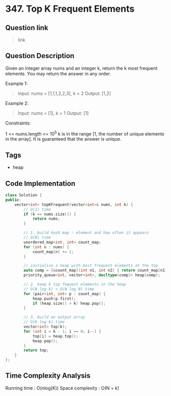 # 347. Top K Frequent Elements

## Question link
> link

## Question Description
Given an integer array nums and an integer k, return the k most frequent elements. You may return the answer in any order.

Example 1:

> Input: nums = [1,1,1,2,2,3], k = 2
> Output: [1,2]

Example 2:

> Input: nums = [1], k = 1
> Output: [1]


Constraints:

1 <= nums.length <= 10<sup>5</sup>
k is in the range [1, the number of unique elements in the array].
It is guaranteed that the answer is unique.

## Tags
- heap

## Code Implementation
```c++
class Solution {
public:
    vector<int> topKFrequent(vector<int>& nums, int k) {
        // O(1) time
        if (k == nums.size()) {
            return nums;
        }

        // 1. build hash map : element and how often it appears
        // O(N) time
        unordered_map<int, int> count_map;
        for (int n : nums) {
            count_map[n] += 1;
        }

        // initialise a heap with most frequent elements at the top
        auto comp = [&count_map](int n1, int n2) { return count_map[n1] > count_map[n2]; };
        priority_queue<int, vector<int>, decltype(comp)> heap(comp);

        // 2. keep k top fequent elements in the heap
        // O(N log k) < O(N log N) time
        for (pair<int, int> p : count_map) {
            heap.push(p.first);
            if (heap.size() > k) heap.pop();
        }

        // 3. build an output array
        // O(k log k) time
        vector<int> top(k);
        for (int i = k - 1; i >= 0; i--) {
            top[i] = heap.top();
            heap.pop();
        }
        return top;
    }
};
```

## Time Complexity Analysis
Running time  :   O(nlog(K))
Space complexity : O(N + k)